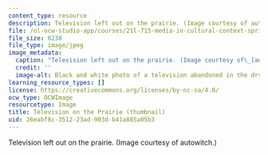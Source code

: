 ```yaml
---
content_type: resource
description: Television left out on the prairie. (Image courtesy of autowitch.)
file: /ol-ocw-studio-app/courses/21l-715-media-in-cultural-context-spring-2007/26eabf8c351223ad903db41a885a05b3_21l-715s07-th.jpg
file_size: 6238
file_type: image/jpeg
image_metadata:
  caption: "Television left out on the prairie. (Image courtesy of\_[autowitch](http://flickr.com/photos/autowitch/).)"
  credit: ''
  image-alt: Black and white photo of a television abandoned in the dry prairie grass.
learning_resource_types: []
license: https://creativecommons.org/licenses/by-nc-sa/4.0/
ocw_type: OCWImage
resourcetype: Image
title: Television on the Prairie (thumbnail)
uid: 26eabf8c-3512-23ad-903d-b41a885a05b3
---
```

Television left out on the prairie. (Image courtesy of autowitch.)